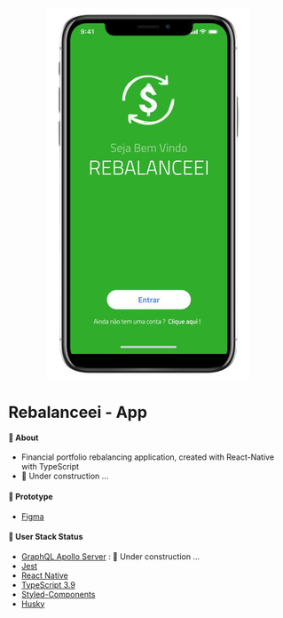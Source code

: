 <p align="center">
   <img src=".github/Rebalanceei.png" alt="Rebalanceei"/>
</p>

# Rebalanceei - App

#### :postbox: About

- Financial portfolio rebalancing application, created with React-Native with TypeScript
- :construction_worker: Under construction ...

#### :pushpin: Prototype

- [Figma](https://www.figma.com/proto/qfuBhnUegnf4mvHtFPEUsO/Untitled?node-id=25%3A885&scaling=scale-down)

#### :rocket: User Stack Status

- [GraphQL Apollo Server](https://github.com/mayconline/graphql-apollo-server) : :construction_worker: Under construction ...
- [Jest](https://jestjs.io/docs/en/getting-started)
- [React Native](https://github.com/mayconline/rebalanceei-react-native)
- [TypeScript 3.9](https://www.typescriptlang.org/docs/handbook/release-notes/typescript-3-9.html)
- [Styled-Components](https://styled-components.com/docs/basics#react-native)
- [Husky](https://github.com/typicode/husky#readme)

